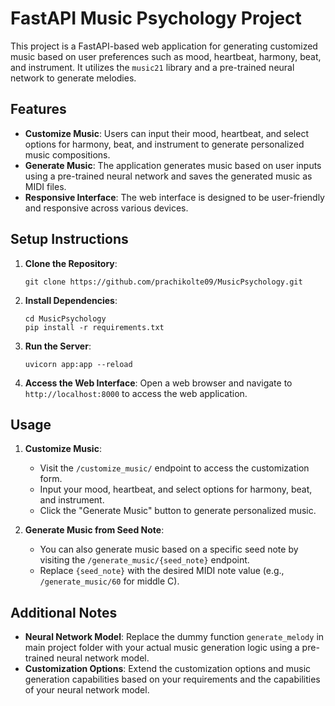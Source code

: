 # FastAPI Music  Psychology Project

This project is a FastAPI-based web application for generating customized music based on user preferences such as mood, heartbeat, harmony, beat, and instrument. It utilizes the `music21` library and a pre-trained neural network to generate melodies.

## Features

- **Customize Music**: Users can input their mood, heartbeat, and select options for harmony, beat, and instrument to generate personalized music compositions.
- **Generate Music**: The application generates music based on user inputs using a pre-trained neural network and saves the generated music as MIDI files.
- **Responsive Interface**: The web interface is designed to be user-friendly and responsive across various devices.

## Setup Instructions

1. **Clone the Repository**:
    ```
    git clone https://github.com/prachikolte09/MusicPsychology.git
    ```

2. **Install Dependencies**:
    ```
    cd MusicPsychology
    pip install -r requirements.txt
    ```

3. **Run the Server**:
    ```
    uvicorn app:app --reload
    ```

4. **Access the Web Interface**:
   Open a web browser and navigate to `http://localhost:8000` to access the web application.

## Usage

1. **Customize Music**:
    - Visit the `/customize_music/` endpoint to access the customization form.
    - Input your mood, heartbeat, and select options for harmony, beat, and instrument.
    - Click the "Generate Music" button to generate personalized music.

2. **Generate Music from Seed Note**:
    - You can also generate music based on a specific seed note by visiting the `/generate_music/{seed_note}` endpoint.
    - Replace `{seed_note}` with the desired MIDI note value (e.g., `/generate_music/60` for middle C).

## Additional Notes

- **Neural Network Model**: Replace the dummy function `generate_melody` in main project folder with your actual music generation logic using a pre-trained neural network model.
- **Customization Options**: Extend the customization options and music generation capabilities based on your requirements and the capabilities of your neural network model.

## 